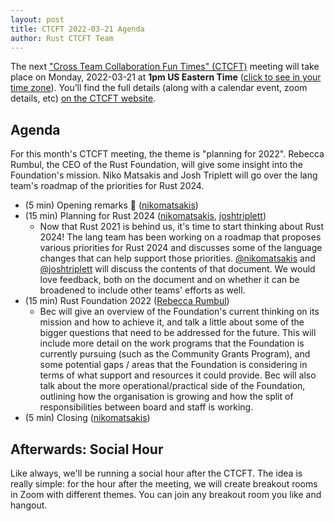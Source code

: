 ```yaml
---
layout: post
title: CTCFT 2022-03-21 Agenda
author: Rust CTCFT Team
---
```


The next ["Cross Team Collaboration Fun Times" (CTCFT)][CTCFT] meeting will take
place on Monday, 2022-03-21 at **1pm US Eastern Time** ([click to see in your
time zone][timezone]). You’ll find the full details (along with a calendar
event, zoom details, etc) [on the CTCFT website][CTCFT-meeting].

[CTCFT]: https://rust-lang.github.io/ctcft/
[timezone]: https://everytimezone.com/s/d733869e
[CTCFT-meeting]: https://rust-lang.github.io/ctcft/meetings/2022-03-21.html

## Agenda

For this month's CTCFT meeting, the theme is "planning for 2022". Rebecca
Rumbul, the CEO of the Rust Foundation, will give some insight into the Foundation's
mission. Niko Matsakis and Josh Triplett will go over the lang team's roadmap
of the priorities for Rust 2024.

- (5 min) Opening remarks 👋 ([nikomatsakis])
- (15 min) Planning for Rust 2024 ([nikomatsakis], [joshtriplett])
  - Now that Rust 2021 is behind us, it's time to start thinking about Rust
    2024! The lang team has been working on a roadmap that proposes various
    priorities for Rust 2024 and discusses some of the language changes that can
    help support those priorities. [@nikomatsakis][nikomatsakis] and
    [@joshtriplett][joshtriplett] will discuss the contents of that document. We
    would love feedback, both on the document and on whether it can be broadened
    to include other teams' efforts as well.
- (15 min) Rust Foundation 2022 ([Rebecca Rumbul])
  - Bec will give an overview of the Foundation's current thinking on its
    mission and how to achieve it, and talk a little about some of the bigger
    questions that need to be addressed for the future. This will include more
    detail on the work programs that the Foundation is currently pursuing (such
    as the Community Grants Program), and some potential gaps / areas that the
    Foundation is considering in terms of what support and resources it could
    provide. Bec will also talk about the more operational/practical side of the
    Foundation, outlining how the organisation is growing and how the split of
    responsibilities between board and staff is working.
- (5 min) Closing ([nikomatsakis])

[Rebecca Rumbul]: https://twitter.com/rebeccarumbul
[nikomatsakis]: https://github.com/nikomatsakis
[joshtriplett]: https://github.com/joshtriplett

## Afterwards: Social Hour

Like always, we'll be running a social hour after the CTCFT. The idea is really
simple: for the hour after the meeting, we will create breakout rooms in Zoom
with different themes. You can join any breakout room you like and hangout.
